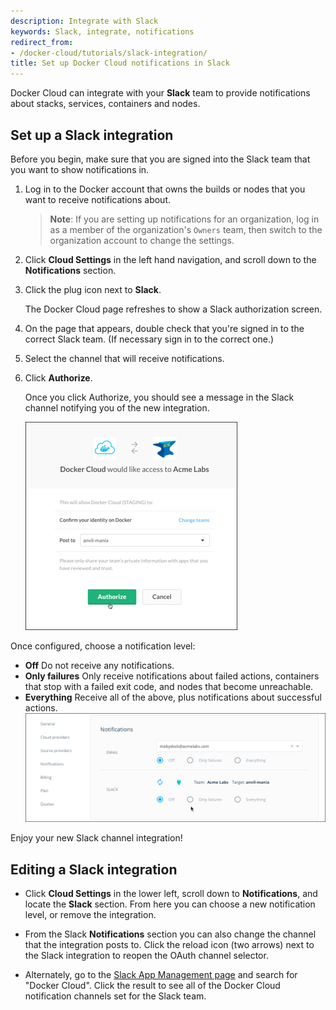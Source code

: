 ```yaml
---
description: Integrate with Slack
keywords: Slack, integrate, notifications
redirect_from:
- /docker-cloud/tutorials/slack-integration/
title: Set up Docker Cloud notifications in Slack
---
```


Docker Cloud can integrate with your **Slack** team to provide notifications about stacks, services, containers and nodes.

## Set up a Slack integration

Before you begin, make sure that you are signed into the Slack team that you want to show notifications in.

1. Log in to the Docker account that owns the builds or nodes that you want to receive notifications about.

    > **Note**: If you are setting up notifications for an organization, log in as a member of the organization's `Owners` team, then switch to the organization account to change the settings.

2. Click **Cloud Settings** in the left hand navigation, and scroll down to the **Notifications** section.

3. Click the plug icon next to **Slack**.

    The Docker Cloud page refreshes to show a Slack authorization screen.

4. On the page that appears, double check that you're signed in to the correct Slack team. (If necessary sign in to the correct one.)
5. Select the channel that will receive notifications.
6. Click **Authorize**.

    Once you click Authorize, you should see a message in the Slack channel notifying you of the new integration.

    ![](images/slack-oauth-authorize.png)


Once configured, choose a notification level:

* **Off** Do not receive any notifications.
* **Only failures** Only receive notifications about failed actions, containers that stop with a failed exit code, and nodes that become unreachable.
* **Everything** Receive all of the above, plus notifications about successful actions.
  ![](images/slack-notification-updates.png)

Enjoy your new Slack channel integration!

## Editing a Slack integration

* Click **Cloud Settings** in the lower left, scroll down to **Notifications**, and locate the **Slack** section. From here you can choose a new notification level, or remove the integration.

* From the Slack **Notifications** section you can also change the channel that the integration posts to. Click the reload icon (two arrows) next to the Slack integration to reopen the OAuth channel selector.

* Alternately, go to the <a href="https://slack.com/apps/manage" target="_blank">Slack App Management page</a> and search for "Docker Cloud". Click the result to see all of the Docker Cloud notification channels set for the Slack team.